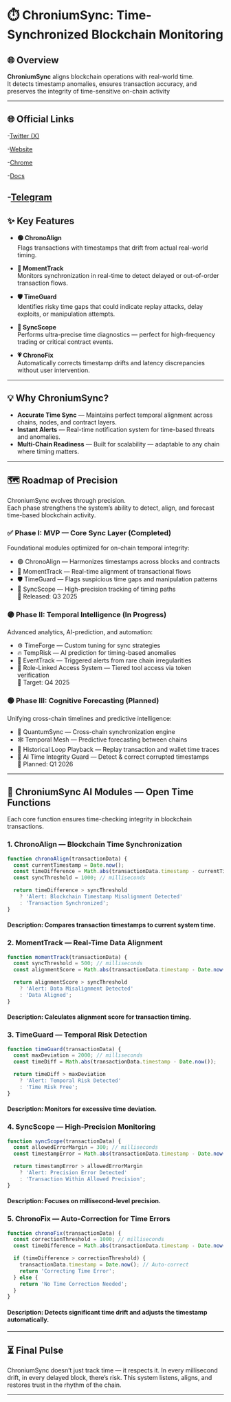 
# ⏱️ ChroniumSync: Time-Synchronized Blockchain Monitoring

## 🌐 Overview

**ChroniumSync** aligns blockchain operations with real-world time.  
It detects timestamp anomalies, ensures transaction accuracy, and preserves the integrity of time-sensitive on-chain activity

---

## 🌐 Official Links
-[Twitter (X)](https://x.com/ChroniumSync)

-[Website](https://www.chroniumsync.com/)

-[Chrome](https://chromewebstore.google.com/detail/chroniumsync/omchomfoamekfbdlldcjnnapamakegfa)

-[Docs](https://chroniumsync.gitbook.io/chroniumsync/)

-[Telegram](https://t.me/chroniumsync)
---
## ✨ Key Features

- **🟢 ChronoAlign**  
  Flags transactions with timestamps that drift from actual real-world timing.

- **🧭 MomentTrack**  
  Monitors synchronization in real-time to detect delayed or out-of-order transaction flows.

- **🛡 TimeGuard**  
  Identifies risky time gaps that could indicate replay attacks, delay exploits, or manipulation attempts.

- **🔭 SyncScope**  
  Performs ultra-precise time diagnostics — perfect for high-frequency trading or critical contract events.

- **💗 ChronoFix**  
  Automatically corrects timestamp drifts and latency discrepancies without user intervention.

---

## 💡 Why ChroniumSync?

- **Accurate Time Sync** — Maintains perfect temporal alignment across chains, nodes, and contract layers.  
- **Instant Alerts** — Real-time notification system for time-based threats and anomalies.  
- **Multi-Chain Readiness** — Built for scalability — adaptable to any chain where timing matters.

---

## 🗺 Roadmap of Precision

ChroniumSync evolves through precision.  
Each phase strengthens the system’s ability to detect, align, and forecast time-based blockchain activity.

### ✅ Phase I: MVP — Core Sync Layer (Completed)
Foundational modules optimized for on-chain temporal integrity:
- 🟢 ChronoAlign — Harmonizes timestamps across blocks and contracts
- 🧭 MomentTrack — Real-time alignment of transactional flows
- 🛡 TimeGuard — Flags suspicious time gaps and manipulation patterns
- 🔭 SyncScope — High-precision tracking of timing paths  
  📅 Released: Q3 2025

### 🟣 Phase II: Temporal Intelligence (In Progress)
Advanced analytics, AI-prediction, and automation:
- ⚙️ TimeForge — Custom tuning for sync strategies
- 🔥 TempRisk — AI prediction for timing-based anomalies
- 🎯 EventTrack — Triggered alerts from rare chain irregularities
- 🧾 Role-Linked Access System — Tiered tool access via token verification  
  📅 Target: Q4 2025

### 🟢 Phase III: Cognitive Forecasting (Planned)
Unifying cross-chain timelines and predictive intelligence:
- 🚀 QuantumSync — Cross-chain synchronization engine
- 🕸 Temporal Mesh — Predictive forecasting between chains
- 🔁 Historical Loop Playback — Replay transaction and wallet time traces
- 🔐 AI Time Integrity Guard — Detect & correct corrupted timestamps  
  📅 Planned: Q1 2026

---

## 🧠 ChroniumSync AI Modules — Open Time Functions

Each core function ensures time-checking integrity in blockchain transactions.

### 1. ChronoAlign — Blockchain Time Synchronization

```js
function chronoAlign(transactionData) {
  const currentTimestamp = Date.now();
  const timeDifference = Math.abs(transactionData.timestamp - currentTimestamp);
  const syncThreshold = 1000; // milliseconds

  return timeDifference > syncThreshold
    ? 'Alert: Blockchain Timestamp Misalignment Detected'
    : 'Transaction Synchronized';
}
```
#### Description: Compares transaction timestamps to current system time.

### 2. MomentTrack — Real-Time Data Alignment

```js
function momentTrack(transactionData) {
  const syncThreshold = 500; // milliseconds
  const alignmentScore = Math.abs(transactionData.timestamp - Date.now()) / transactionData.timestamp;

  return alignmentScore > syncThreshold
    ? 'Alert: Data Misalignment Detected'
    : 'Data Aligned';
}
```
#### Description: Calculates alignment score for transaction timing.

### 3. TimeGuard — Temporal Risk Detection

```js
function timeGuard(transactionData) {
  const maxDeviation = 2000; // milliseconds
  const timeDiff = Math.abs(transactionData.timestamp - Date.now());

  return timeDiff > maxDeviation
    ? 'Alert: Temporal Risk Detected'
    : 'Time Risk Free';
}
```
#### Description: Monitors for excessive time deviation.

### 4. SyncScope — High-Precision Monitoring

```js
function syncScope(transactionData) {
  const allowedErrorMargin = 300; // milliseconds
  const timestampError = Math.abs(transactionData.timestamp - Date.now());

  return timestampError > allowedErrorMargin
    ? 'Alert: Precision Error Detected'
    : 'Transaction Within Allowed Precision';
}
```
#### Description: Focuses on millisecond-level precision.

### 5. ChronoFix — Auto-Correction for Time Errors

```js
function chronoFix(transactionData) {
  const correctionThreshold = 1000; // milliseconds
  const timeDifference = Math.abs(transactionData.timestamp - Date.now());

  if (timeDifference > correctionThreshold) {
    transactionData.timestamp = Date.now(); // Auto-correct
    return 'Correcting Time Error';
  } else {
    return 'No Time Correction Needed';
  }
}
```
#### Description: Detects significant time drift and adjusts the timestamp automatically.

---
## ⏳ Final Pulse
ChroniumSync doesn’t just track time — it respects it.
In every millisecond drift, in every delayed block, there’s risk.
This system listens, aligns, and restores trust in the rhythm of the chain.

---
